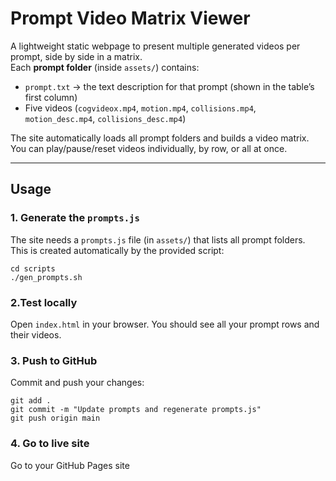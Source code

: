 # Prompt Video Matrix Viewer

A lightweight static webpage to present multiple generated videos per prompt, side by side in a matrix.  
Each **prompt folder** (inside `assets/`) contains:

-   `prompt.txt` → the text description for that prompt (shown in the table’s first column)
-   Five videos (`cogvideox.mp4`, `motion.mp4`, `collisions.mp4`, `motion_desc.mp4`, `collisions_desc.mp4`)

The site automatically loads all prompt folders and builds a video matrix.  
You can play/pause/reset videos individually, by row, or all at once.

---

## Usage

### 1. Generate the `prompts.js`

The site needs a `prompts.js` file (in `assets/`) that lists all prompt folders.  
This is created automatically by the provided script:

```
cd scripts
./gen_prompts.sh
```

### 2.Test locally

Open `index.html` in your browser.
You should see all your prompt rows and their videos.

### 3. Push to GitHub

Commit and push your changes:

```
git add .
git commit -m "Update prompts and regenerate prompts.js"
git push origin main
```

### 4. Go to live site

Go to your GitHub Pages site
